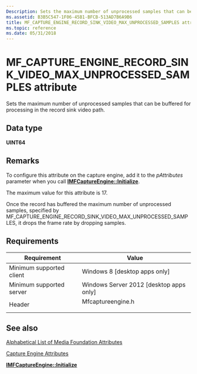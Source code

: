 ```yaml
---
Description: Sets the maximum number of unprocessed samples that can be buffered for processing in the record sink video path.
ms.assetid: B3B5C547-1F06-45B1-BFCB-513AD7B6A9B6
title: MF_CAPTURE_ENGINE_RECORD_SINK_VIDEO_MAX_UNPROCESSED_SAMPLES attribute (Mfcaptureengine.h)
ms.topic: reference
ms.date: 05/31/2018
---
```


# MF\_CAPTURE\_ENGINE\_RECORD\_SINK\_VIDEO\_MAX\_UNPROCESSED\_SAMPLES attribute

Sets the maximum number of unprocessed samples that can be buffered for processing in the record sink video path.

## Data type

**UINT64**

## Remarks

To configure this attribute on the capture engine, add it to the *pAttributes* parameter when you call [**IMFCaptureEngine::Initialize**](/windows/desktop/api/mfcaptureengine/nf-mfcaptureengine-imfcaptureengine-initialize).

The maximum value for this attribute is 17.

Once the record has buffered the maximum number of unprocessed samples, specified by MF\_CAPTURE\_ENGINE\_RECORD\_SINK\_VIDEO\_MAX\_UNPROCESSED\_SAMPLES, it drops the frame rate by dropping samples.

## Requirements



| Requirement | Value |
|-------------------------------------|----------------------------------------------------------------------------------------------|
| Minimum supported client<br/> | Windows 8 \[desktop apps only\]<br/>                                                   |
| Minimum supported server<br/> | Windows Server 2012 \[desktop apps only\]<br/>                                         |
| Header<br/>                   | <dl> <dt>Mfcaptureengine.h</dt> </dl> |



## See also

<dl> <dt>

[Alphabetical List of Media Foundation Attributes](alphabetical-list-of-media-foundation-attributes.md)
</dt> <dt>

[Capture Engine Attributes](capture-engine-attributes.md)
</dt> <dt>

[**IMFCaptureEngine::Initialize**](/windows/desktop/api/mfcaptureengine/nf-mfcaptureengine-imfcaptureengine-initialize)
</dt> </dl>

 

 




